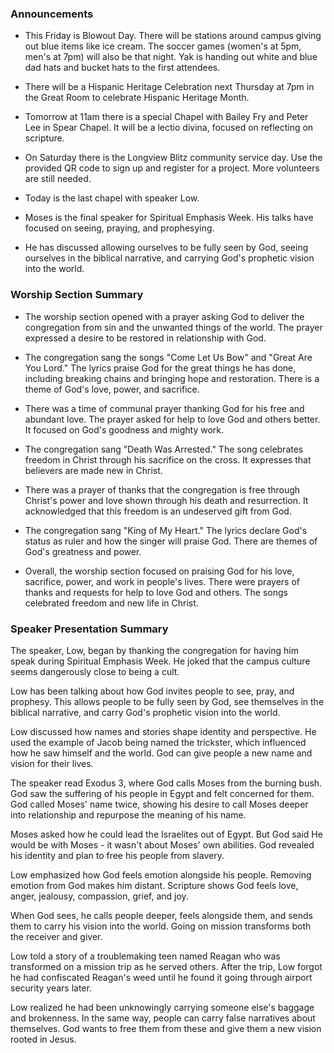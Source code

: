 

### Announcements

- This Friday is Blowout Day. There will be stations around campus giving out blue items like ice cream. The soccer games (women's at 5pm, men's at 7pm) will also be that night. Yak is handing out white and blue dad hats and bucket hats to the first attendees. 

- There will be a Hispanic Heritage Celebration next Thursday at 7pm in the Great Room to celebrate Hispanic Heritage Month. 

- Tomorrow at 11am there is a special Chapel with Bailey Fry and Peter Lee in Spear Chapel. It will be a lectio divina, focused on reflecting on scripture. 

- On Saturday there is the Longview Blitz community service day. Use the provided QR code to sign up and register for a project. More volunteers are still needed.

- Today is the last chapel with speaker Low. 

- Moses is the final speaker for Spiritual Emphasis Week. His talks have focused on seeing, praying, and prophesying. 

- He has discussed allowing ourselves to be fully seen by God, seeing ourselves in the biblical narrative, and carrying God's prophetic vision into the world.


### Worship Section Summary

- The worship section opened with a prayer asking God to deliver the congregation from sin and the unwanted things of the world. The prayer expressed a desire to be restored in relationship with God. 

- The congregation sang the songs "Come Let Us Bow" and "Great Are You Lord." The lyrics praise God for the great things he has done, including breaking chains and bringing hope and restoration. There is a theme of God's love, power, and sacrifice.

- There was a time of communal prayer thanking God for his free and abundant love. The prayer asked for help to love God and others better. It focused on God's goodness and mighty work. 

- The congregation sang "Death Was Arrested." The song celebrates freedom in Christ through his sacrifice on the cross. It expresses that believers are made new in Christ.

- There was a prayer of thanks that the congregation is free through Christ's power and love shown through his death and resurrection. It acknowledged that this freedom is an undeserved gift from God.

- The congregation sang "King of My Heart." The lyrics declare God's status as ruler and how the singer will praise God. There are themes of God's greatness and power.

- Overall, the worship section focused on praising God for his love, sacrifice, power, and work in people's lives. There were prayers of thanks and requests for help to love God and others. The songs celebrated freedom and new life in Christ.


### Speaker Presentation Summary

The speaker, Low, began by thanking the congregation for having him speak during Spiritual Emphasis Week. He joked that the campus culture seems dangerously close to being a cult. 

Low has been talking about how God invites people to see, pray, and prophesy. This allows people to be fully seen by God, see themselves in the biblical narrative, and carry God's prophetic vision into the world. 

Low discussed how names and stories shape identity and perspective. He used the example of Jacob being named the trickster, which influenced how he saw himself and the world. God can give people a new name and vision for their lives. 

The speaker read Exodus 3, where God calls Moses from the burning bush. God saw the suffering of his people in Egypt and felt concerned for them. God called Moses' name twice, showing his desire to call Moses deeper into relationship and repurpose the meaning of his name. 

Moses asked how he could lead the Israelites out of Egypt. But God said He would be with Moses - it wasn't about Moses' own abilities. God revealed his identity and plan to free his people from slavery. 

Low emphasized how God feels emotion alongside his people. Removing emotion from God makes him distant. Scripture shows God feels love, anger, jealousy, compassion, grief, and joy. 

When God sees, he calls people deeper, feels alongside them, and sends them to carry his vision into the world. Going on mission transforms both the receiver and giver. 

Low told a story of a troublemaking teen named Reagan who was transformed on a mission trip as he served others. After the trip, Low forgot he had confiscated Reagan's weed until he found it going through airport security years later. 

Low realized he had been unknowingly carrying someone else's baggage and brokenness. In the same way, people can carry false narratives about themselves. God wants to free them from these and give them a new vision rooted in Jesus.